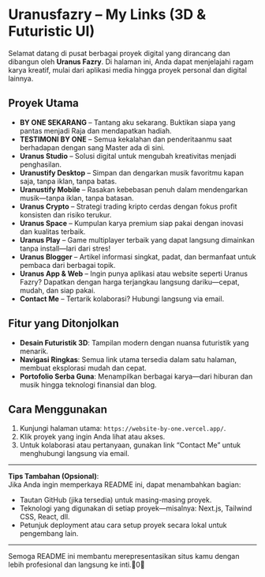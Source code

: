 # Uranusfazry – My Links (3D & Futuristic UI)

Selamat datang di pusat berbagai proyek digital yang dirancang dan dibangun oleh **Uranus Fazry**. Di halaman ini, Anda dapat menjelajahi ragam karya kreatif, mulai dari aplikasi media hingga proyek personal dan digital lainnya.

##  Proyek Utama

- **BY ONE SEKARANG** – Tantang aku sekarang. Buktikan siapa yang pantas menjadi Raja dan mendapatkan hadiah.  
- **TESTIMONI BY ONE** – Semua kekalahan dan penderitaanmu saat berhadapan dengan sang Master ada di sini.  
- **Uranus Studio** – Solusi digital untuk mengubah kreativitas menjadi penghasilan.  
- **Uranustify Desktop** – Simpan dan dengarkan musik favoritmu kapan saja, tanpa iklan, tanpa batas.  
- **Uranustify Mobile** – Rasakan kebebasan penuh dalam mendengarkan musik—tanpa iklan, tanpa batasan.  
- **Uranus Crypto** – Strategi trading kripto cerdas dengan fokus profit konsisten dan risiko terukur.  
- **Uranus Space** – Kumpulan karya premium siap pakai dengan inovasi dan kualitas terbaik.  
- **Uranus Play** – Game multiplayer terbaik yang dapat langsung dimainkan tanpa install—lari dari stres!  
- **Uranus Blogger** – Artikel informasi singkat, padat, dan bermanfaat untuk pembaca dari berbagai topik.  
- **Uranus App & Web** – Ingin punya aplikasi atau website seperti Uranus Fazry? Dapatkan dengan harga terjangkau langsung dariku—cepat, mudah, dan siap pakai.  
- **Contact Me** – Tertarik kolaborasi? Hubungi langsung via email.

## Fitur yang Ditonjolkan

- **Desain Futuristik 3D**: Tampilan modern dengan nuansa futuristik yang menarik.  
- **Navigasi Ringkas**: Semua link utama tersedia dalam satu halaman, membuat eksplorasi mudah dan cepat.  
- **Portofolio Serba Guna**: Menampilkan berbagai karya—dari hiburan dan musik hingga teknologi finansial dan blog.

## Cara Menggunakan

1. Kunjungi halaman utama: `https://website-by-one.vercel.app/`.  
2. Klik proyek yang ingin Anda lihat atau akses.  
3. Untuk kolaborasi atau pertanyaan, gunakan link “Contact Me” untuk menghubungi langsung via email.

---

**Tips Tambahan (Opsional)**:  
Jika Anda ingin memperkaya README ini, dapat menambahkan bagian:

- Tautan GitHub (jika tersedia) untuk masing-masing proyek.  
- Teknologi yang digunakan di setiap proyek—misalnya: Next.js, Tailwind CSS, React, dll.  
- Petunjuk deployment atau cara setup proyek secara lokal untuk pengembang lain.

---

Semoga README ini membantu merepresentasikan situs kamu dengan lebih profesional dan langsung ke inti.0
